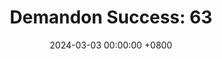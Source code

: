---
title: "Demandon Success: 63"
date: 2024-03-03 00:00:00 +0800
categories: [Blogging]
tag: [Blogging]
image: https://pbs.twimg.com/media/GHK0rteXUAAVLLU?format=jpg&name=large
---